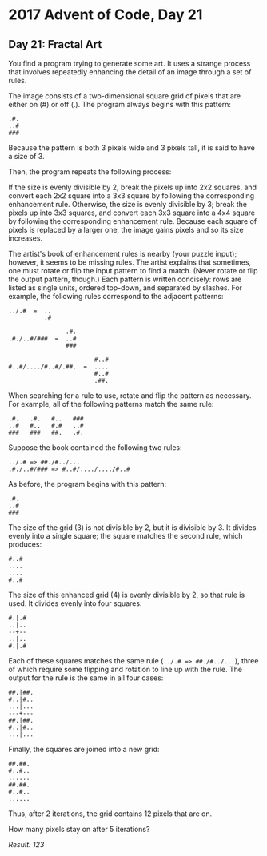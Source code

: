 # 2017 Advent of Code, Day 21

## Day 21: Fractal Art

You find a program trying to generate some art. It uses a strange process that involves repeatedly enhancing the detail of an image through a set of rules.

The image consists of a two-dimensional square grid of pixels that are either on (#) or off (.). The program always begins with this pattern:

```
.#.
..#
###
```

Because the pattern is both 3 pixels wide and 3 pixels tall, it is said to have a size of 3.

Then, the program repeats the following process:

If the size is evenly divisible by 2, break the pixels up into 2x2 squares, and convert each 2x2 square into a 3x3 square by following the corresponding enhancement rule.
Otherwise, the size is evenly divisible by 3; break the pixels up into 3x3 squares, and convert each 3x3 square into a 4x4 square by following the corresponding enhancement rule.
Because each square of pixels is replaced by a larger one, the image gains pixels and so its size increases.

The artist's book of enhancement rules is nearby (your puzzle input); however, it seems to be missing rules. The artist explains that sometimes, one must rotate or flip the input pattern to find a match. (Never rotate or flip the output pattern, though.) Each pattern is written concisely: rows are listed as single units, ordered top-down, and separated by slashes. For example, the following rules correspond to the adjacent patterns:

```
../.#  =  ..
          .#

                .#.
.#./..#/###  =  ..#
                ###

                        #..#
#..#/..../#..#/.##.  =  ....
                        #..#
                        .##.
```

When searching for a rule to use, rotate and flip the pattern as necessary. For example, all of the following patterns match the same rule:

```
.#.   .#.   #..   ###
..#   #..   #.#   ..#
###   ###   ##.   .#.
```

Suppose the book contained the following two rules:

```
../.# => ##./#../...
.#./..#/### => #..#/..../..../#..#
```

As before, the program begins with this pattern:

```
.#.
..#
###
```

The size of the grid (3) is not divisible by 2, but it is divisible by 3. It divides evenly into a single square; the square matches the second rule, which produces:

```
#..#
....
....
#..#
```

The size of this enhanced grid (4) is evenly divisible by 2, so that rule is used. It divides evenly into four squares:

```
#.|.#
..|..
--+--
..|..
#.|.#
```

Each of these squares matches the same rule (`../.# => ##./#../...`), three of which require some flipping and rotation to line up with the rule. The output for the rule is the same in all four cases:

```
##.|##.
#..|#..
...|...
---+---
##.|##.
#..|#..
...|...
```

Finally, the squares are joined into a new grid:

```
##.##.
#..#..
......
##.##.
#..#..
......
```

Thus, after 2 iterations, the grid contains 12 pixels that are on.

How many pixels stay on after 5 iterations?

_Result: 123_
